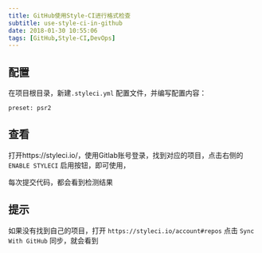 ```yaml
---
title: GitHub使用Style-CI进行格式检查
subtitle: use-style-ci-in-github
date: 2018-01-30 10:55:06
tags: [GitHub,Style-CI,DevOps]
---
```


<!-- GitHub使用Style-CI进行格式检查 -->


## 配置

在项目根目录，新建`.styleci.yml` 配置文件，并编写配置内容：

```
preset: psr2

```

## 查看

打开https://styleci.io/，使用Gitlab账号登录，找到对应的项目，点击右侧的 `ENABLE STYLECI` 启用按钮，即可使用，

每次提交代码，都会看到检测结果

## 提示

如果没有找到自己的项目，打开 `https://styleci.io/account#repos` 点击 `Sync With GitHub` 同步，就会看到
